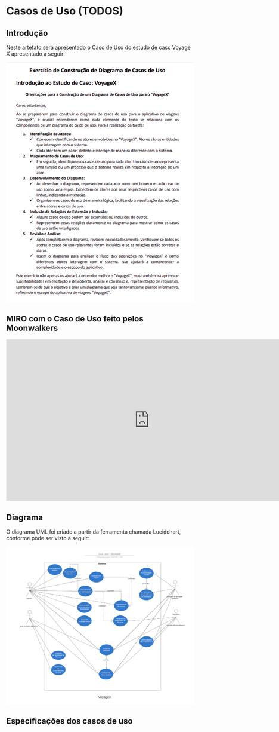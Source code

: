 # Casos de Uso (TODOS)

## Introdução

Neste artefato será apresentado o Caso de Uso do estudo de caso Voyage X apresentado a seguir: 

![](../assets/images/voyagex.png)


## **MIRO com o Caso de Uso feito pelos Moonwalkers**

<iframe width="768" height="432" src="https://miro.com/app/board/uXjVNHcKX9Y=/" frameborder="0" scrolling="no" allow="fullscreen; clipboard-read; clipboard-write" allowfullscreen></iframe>

## Diagrama 

O diagrama UML foi criado a partir da ferramenta chamada Lucidchart, conforme pode ser visto a seguir: 

![](../assets/images/use-case.png)

## Especificações dos casos de uso 
